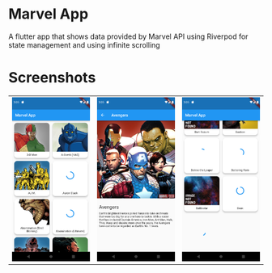 # Marvel App
A flutter app that shows data provided by Marvel API using Riverpod for state management and using infinite scrolling

# Screenshots


| | | |
|-|-|-|
|![](screenshots/(1).png)|![](screenshots/(2).png)|![](screenshots/(3).png)||